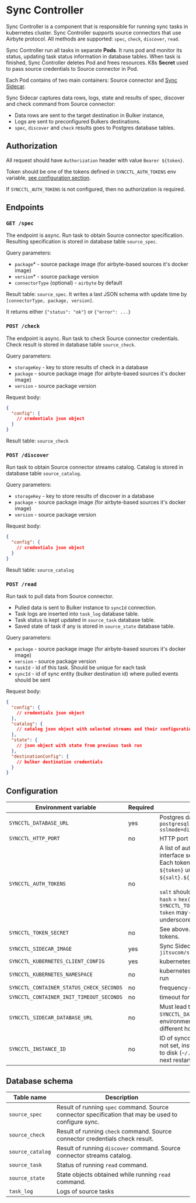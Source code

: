 # Sync Controller

Sync Controller is a component that is responsible for running sync tasks in kubernetes cluster.
Sync Controller supports source connectors that use Airbyte protocol. All methods are supported: `spec`, `check`, `discover`, `read`.

Sync Controller run all tasks in separate **Pods**. It runs pod and monitor its status, updating task status information in database tables.
When task is finished, Sync Controller deletes Pod and frees resources.
K8s **Secret** used to pass source credentials to Source connector in Pod.

Each Pod contains of two main containers: Source connector and [Sync Sidecar](../sync-sidecar/README.md).

Sync Sidecar captures data rows, logs, state and results of spec, discover and check command from Source connector:

 - Data rows are sent to the target destination in Bulker instance,
 - Logs are sent to preconfigured Bulkers destinations.
 - `spec`, `discover` and `check` results goes to Postgres database tables.

## Authorization

All request should have `Authorization` header with value `Bearer ${token}`.

Token should be one of the tokens defined in `SYNCCTL_AUTH_TOKENS` env variable,
[see configuration section](#configuration).

If `SYNCCTL_AUTH_TOKENS` is not configured, then no authorization is required.

## Endpoints

### `GET /spec`

The endpoint is async. Run task to obtain Source connector specification. Resulting specification is stored in database table `source_spec`. 

Query parameters:

 - `package`* - source package image (for airbyte-based sources it's docker image)
 - `version`* - source package version
 - `connectorType` (optional) - `airbyte` by default 

Result table: `source_spec`. It writes a last JSON schema with update time by `[connectorType, package, version]`.

It returns either `{"status": "ok"}` or `{"error": ...}`

### `POST /check`

The endpoint is async. Run task to check Source connector credentials.
Check result is stored in database table `source_check`.

Query parameters:

 - `storageKey` - key to store results of check in a database
 - `package` - source package image (for airbyte-based sources it's docker image)
 - `version` - source package version
 
Request body:

```json
{
  "config": {
    // credentials json object
  }
}
```

Result table: `source_check`

### `POST /discover`

Run task to obtain Source connector streams catalog.
Catalog is stored in database table `source_catalog`.

Query parameters:

 - `storageKey` - key to store results of discover in a database
 - `package` - source package image (for airbyte-based sources it's docker image)
 - `version` - source package version

Request body:

```json
{
  "config": {
    // credentials json object
  }
}
```

Result table: `source_catalog`

### `POST /read`

Run task to pull data from Source connector.

- Pulled data is sent to Bulker instance to `syncId` connection.
- Task logs are inserted into `task_log` database table.
- Task status is kept updated in `source_task` database table.
- Saved state of task if any is stored in `source_state` database table.

Query parameters:

 - `package` - source package image (for airbyte-based sources it's docker image)
 - `version` - source package version
 - `taskId` - id of this task. Should be unique for each task
 - `syncId` - id of sync entity (bulker destination id) where pulled events should be sent

Request body:

```json
{
  "config": {
    // credentials json object
  },
  "catalog": {
    // catalog json object with selected streams and their configurations
  },
  "state": {
    // json object with state from previous task run
  },
  "destinationConfig": {
    // bulker destination credentials
  }
}
```

## Configuration

| Environment variable                     | Required | Description                                                                                                                                                                                                                                                                                                                                                             | Default value           |
|------------------------------------------|----------|-------------------------------------------------------------------------------------------------------------------------------------------------------------------------------------------------------------------------------------------------------------------------------------------------------------------------------------------------------------------------|-------------------------|
| `SYNCCTL_DATABASE_URL`                   | yes      | Postgres database URL. E.g.: `postgresql://user:pass@localhost:5432/postgres?sslmode=disable&search_path=bulker`                                                                                                                                                                                                                                                        |                         |
| `SYNCCTL_HTTP_PORT`                      | no       | HTTP port                                                                                                                                                                                                                                                                                                                                                               | `3043`                  |
| `SYNCCTL_AUTH_TOKENS`                    | no       | A list of auth tokens that authorizes user in HTTP interface separated by comma.<br/>Each token can be either:<br/>`${token}` un-encrypted token value<br/>`${salt}.${hash}` hashed token.<br/><br/>`salt` should be random string<br/>`hash` = `hex(sha512(token + salt + SYNCCTL_TOKEN_SECRET))`<br/>`token` may consist only of letters, digits, underscore and dash |                         |
| `SYNCCTL_TOKEN_SECRET`                   | no       | See above. A secret that is used for hashing tokens.                                                                                                                                                                                                                                                                                                                    |                         |
| `SYNCCTL_SIDECAR_IMAGE`                  | yes      | Sync Sidecar docker image. E.g.: `jitsucom/sidecar:latest`                                                                                                                                                                                                                                                                                                              |                         | |                         |
| `SYNCCTL_KUBERNETES_CLIENT_CONFIG`       | yes      | kubernetes client config in yaml format                                                                                                                                                                                                                                                                                                                                 |                         |
| `SYNCCTL_KUBERNETES_NAMESPACE`           | no       | kubernetes namespace where tasks pod should be run                                                                                                                                                                                                                                                                                                                      | `default`               |
| `SYNCCTL_CONTAINER_STATUS_CHECK_SECONDS` | no       | frequency of running Pods status check                                                                                                                                                                                                                                                                                                                                  | `10`                    |
| `SYNCCTL_CONTAINER_INIT_TIMEOUT_SECONDS` | no       | timeout for Pod initialization                                                                                                                                                                                                                                                                                                                                          | `180`                   |
| `SYNCCTL_SIDECAR_DATABASE_URL`           | no       | Must lead to the same db instance as `SYNCCTL_DATABASE_URL`. Use it when in k8s environment database is reachable through a different hostname or IP.                                                                                                                                                                                                                   | =`SYNCCTL_DATABASE_URL` |
| `SYNCCTL_INSTANCE_ID`                    | no       | ID of syncctl instance. It is used for metrics. If is not set, instance id will be generated and persisted to disk (`~/.syncctl/instance_id`) and reused on next restart.                                                                                                                                                                                               | random uuid             |


## Database schema

| Table name       | Description                                                                                          |
|------------------|------------------------------------------------------------------------------------------------------|
| `source_spec`    | Result of running `spec` command. Source connector specification that may be used to configure sync. |
| `source_check`   | Result of running `check` command. Source connector credentials check result.                        |
| `source_catalog` | Result of running `discover` command. Source connector streams catalog.                              |
| `source_task`    | Status of running `read` command.                                                                    |
| `source_state`   | State objects obtained while running `read` command.                                                 |
| `task_log`       | Logs of source tasks                                                                                 |
